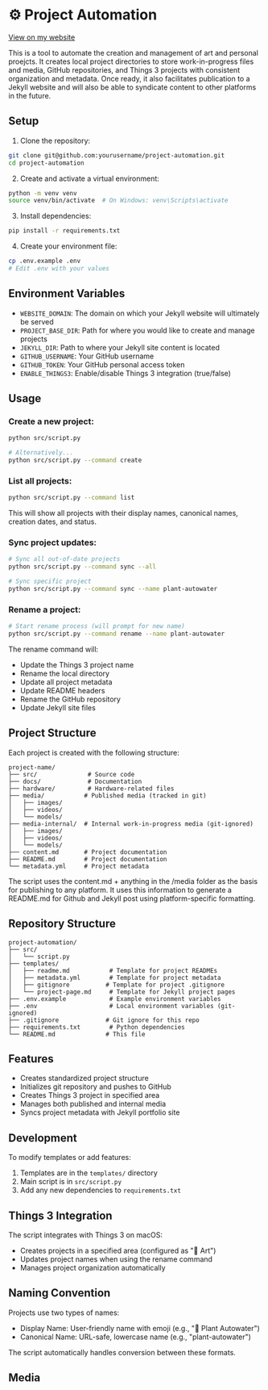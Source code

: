 # ⚙️ Project Automation

[View on my website](http://mayaferrandiz.github.io/project-automation)

This is a tool to automate the creation and management of art and personal proejcts. It creates local project directories to store work-in-progress files and media, GitHub repositories, and Things 3 projects with consistent organization and metadata. Once ready, it also facilitates publication to a Jekyll website and will also be able to syndicate content to other platforms in the future.

## Setup
1. Clone the repository:
```bash
git clone git@github.com:yourusername/project-automation.git
cd project-automation
```

2. Create and activate a virtual environment:
```bash
python -m venv venv
source venv/bin/activate  # On Windows: venv\Scripts\activate
```

3. Install dependencies:
```bash
pip install -r requirements.txt
```

4. Create your environment file:
```bash
cp .env.example .env
# Edit .env with your values
```

## Environment Variables
- `WEBSITE_DOMAIN`: The domain on which your Jekyll website will ultimately be served
- `PROJECT_BASE_DIR`: Path for where you would like to create and manage projects
- `JEKYLL_DIR`: Path to where your Jekyll site content is located
- `GITHUB_USERNAME`: Your GitHub username
- `GITHUB_TOKEN`: Your GitHub personal access token
- `ENABLE_THINGS3`: Enable/disable Things 3 integration (true/false)

## Usage

### Create a new project:
```bash
python src/script.py

# Alternatively...
python src/script.py --command create
```

### List all projects:
```bash
python src/script.py --command list
```
This will show all projects with their display names, canonical names, creation dates, and status.

### Sync project updates:
```bash
# Sync all out-of-date projects
python src/script.py --command sync --all

# Sync specific project
python src/script.py --command sync --name plant-autowater
```

### Rename a project:
```bash
# Start rename process (will prompt for new name)
python src/script.py --command rename --name plant-autowater
```
The rename command will:
- Update the Things 3 project name
- Rename the local directory
- Update all project metadata
- Update README headers
- Rename the GitHub repository
- Update Jekyll site files

## Project Structure
Each project is created with the following structure:
```
project-name/
├── src/              # Source code
├── docs/             # Documentation
├── hardware/         # Hardware-related files
├── media/           # Published media (tracked in git)
│   ├── images/
│   ├── videos/
│   └── models/
├── media-internal/  # Internal work-in-progress media (git-ignored)
│   ├── images/
│   ├── videos/
│   └── models/
├── content.md       # Project documentation
├── README.md        # Project documentation
└── metadata.yml     # Project metadata
```

The script uses the content.md + anything in the /media folder as the basis for publishing to any platform. It uses this information to generate a README.md for Github and Jekyll post using platform-specific formatting.

## Repository Structure
```
project-automation/
├── src/
│   └── script.py
├── templates/
│   ├── readme.md           # Template for project READMEs
│   ├── metadata.yml        # Template for project metadata
│   ├── gitignore          # Template for project .gitignore
│   └── project-page.md     # Template for Jekyll project pages
├── .env.example            # Example environment variables
├── .env                    # Local environment variables (git-ignored)
├── .gitignore             # Git ignore for this repo
├── requirements.txt        # Python dependencies
└── README.md              # This file
```

## Features
- Creates standardized project structure
- Initializes git repository and pushes to GitHub
- Creates Things 3 project in specified area
- Manages both published and internal media
- Syncs project metadata with Jekyll portfolio site

## Development
To modify templates or add features:
1. Templates are in the `templates/` directory
2. Main script is in `src/script.py`
3. Add any new dependencies to `requirements.txt`

## Things 3 Integration
The script integrates with Things 3 on macOS:
- Creates projects in a specified area (configured as "🎨 Art")
- Updates project names when using the rename command
- Manages project organization automatically

## Naming Convention
Projects use two types of names:
- Display Name: User-friendly name with emoji (e.g., "🌱 Plant Autowater")
- Canonical Name: URL-safe, lowercase name (e.g., "plant-autowater")

The script automatically handles conversion between these formats.
## Media

